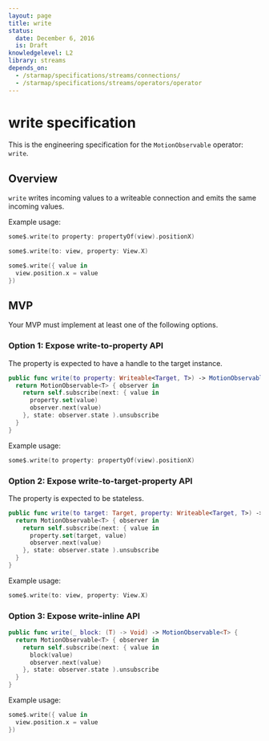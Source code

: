 ```yaml
---
layout: page
title: write
status:
  date: December 6, 2016
  is: Draft
knowledgelevel: L2
library: streams
depends_on:
  - /starmap/specifications/streams/connections/
  - /starmap/specifications/streams/operators/operator
---
```


# write specification

This is the engineering specification for the `MotionObservable` operator: `write`.

## Overview

`write` writes incoming values to a writeable connection and emits the same incoming values.

Example usage:

```swift
some$.write(to property: propertyOf(view).positionX)

some$.write(to: view, property: View.X)

some$.write({ value in
  view.position.x = value
})
```

## MVP

Your MVP must implement at least one of the following options.

### Option 1: Expose write-to-property API

The property is expected to have a handle to the target instance.

```swift
public func write(to property: Writeable<Target, T>) -> MotionObservable<T> {
  return MotionObservable<T> { observer in
    return self.subscribe(next: { value in
      property.set(value)
      observer.next(value)
    }, state: observer.state ).unsubscribe
  }
}
```

Example usage:

```swift
some$.write(to property: propertyOf(view).positionX)
```

### Option 2: Expose write-to-target-property API

The property is expected to be stateless.

```swift
public func write(to target: Target, property: Writeable<Target, T>) -> MotionObservable<T> {
  return MotionObservable<T> { observer in
    return self.subscribe(next: { value in
      property.set(target, value)
      observer.next(value)
    }, state: observer.state ).unsubscribe
  }
}
```

Example usage:

```swift
some$.write(to: view, property: View.X)
```

### Option 3: Expose write-inline API

```swift
public func write(_ block: (T) -> Void) -> MotionObservable<T> {
  return MotionObservable<T> { observer in
    return self.subscribe(next: { value in
      block(value)
      observer.next(value)
    }, state: observer.state ).unsubscribe
  }
}
```

Example usage:

```swift
some$.write({ value in
  view.position.x = value
})
```